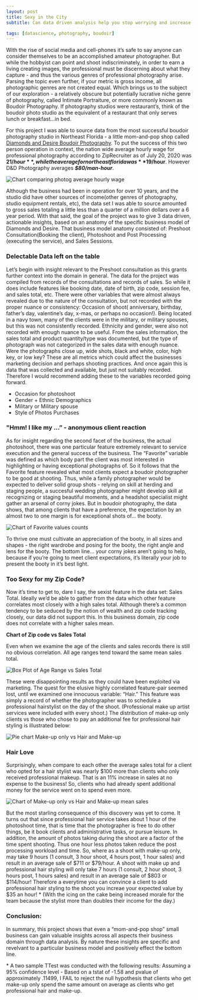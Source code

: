 ```yaml
---
layout: post
title: Sexy in the City
subtitle: Can data driven analysis help you stop worrying and increase your hourly wage by $35 while photographing people in undies?

tags: [datascience, photography, boudoir]
---
```


  With the rise of social media and cell-phones it’s safe to say anyone can consider themselves to be an accomplished amateur photographer.  But while the hobbyist can point and shoot indiscriminately, in order to earn a living creating images, the professional must be discerning about what they capture - and thus the various genres of professional photography arise.  Parsing the topic even further, if your metric is gross income, all photographic genres are not created equal.  Which brings us to the subject of our exploration - a relatively obscure but potentially lucrative niche genre of photography, called Intimate Portraiture, or more commonly known as Boudoir Photography.   If photography studios were restaurant’s, think of the boudoir photo studio as the equivalent of a restaurant that only serves lunch or breakfast…in bed. 

  For this project I was able to source data from the most successful boudoir photography studio in Northeast Florida - a little mom-and-pop shop called [Diamonds and Desire Boudoir Photography](https://www.diamondsanddesire.com/). To put the success of this two person operation in context, the nation wide average hourly wage for professional photography according to ZipRecruiter as of July 20, 2020 was **$21/hour**, while the average for northeast florida was **$19/hour**.  However D&D Photography averages **_$80/man-hour_**.  

![Chart comparing photog average hourly wage](https://github.com/ilEnzio/ilEnzio.github.io/blob/master/assets/img/bar_chart_average_hourly_wage_comparison.png)


Although the business had been in operation for over 10 years, and the studio did have other sources of income(other genres of photography, studio equipment rentals, etc), the data set I was able to source amounted to gross sales totaling a little less than a quarter of a million dollars over a 6 year period. With that said, the goal of the project was to give 3 data driven, actionable insights, based on an anatomy of the specific business model of Diamonds and Desire. That business model anatomy consisted of: Preshoot Consultation(Booking the client), Photoshoot and Post Processing (executing the service), and Sales Sessions.

### Delectable Data left on the table
Let’s begin with insight relevant to the Preshoot consultation as this grants further context into the domain in general. The data for the project was compiled from records of the consultations and records of sales. So while it does include features like booking date, date of birth, zip code, session fee, and sales total, etc. There were other variables that were almost always revealed due to the nature of the consultation, but not recorded with the proper nuance or consistency: Occasion of shoot( anniversary, birthday, father’s day, valentine’s day, x-mas, or perhaps no occasion!). Being located in a navy town, many of the clients were in the military, or military spouses, but this was not consistently recorded. Ethnicity and gender, were also not recorded with enough nuance to be useful. From the sales information, the sales total and product quantity/type was documented, but the type of photograph was not categorized in the sales data with enough nuance. Were the photographs close up, wide shots, black and white, color, high key, or low key? These are all metrics which could affect the businesses marketing decision and perhaps shooting practices. And once again this is data that was collected and available, but just not suitably recorded. Therefore I would recommend adding these to the variables recorded going forward.
  * Occasion for photoshoot
  * Gender + Ethnic Demographics
  * Military or Military spouse
  * Style of Photos Purchases

### "Hmm! I like my …” - anonymous client reaction
As for insight regarding the second facet of the business, the actual photoshoot, there was one particular feature extremely relevant to service execution and the general success of the business. The “Favorite” variable was defined as which body part the client was most interested in highlighting or having exceptional photographs of. So it follows that the Favorite feature revealed what most clients expect a boudoir photographer to be good at shooting. Thus, while a family photographer would be expected to deliver solid group shots - relying on skill at herding and staging people, a succesful wedding photographer might develop skill at recognizing or staging beautiful moments, and a headshot specialist might gather an arsenal of corny jokes. But in boudoir photography, the data shows, that among clients that have a preference, the expectation by an almost two to one margin is for exceptional shots of… the booty.

![Chart of Favorite values counts](https://github.com/ilEnzio/Sexy_In_The_City/blob/master/bar_chart_top_ten_favorites.png)

To thrive one must cultivate an appreciation of the booty, in all sizes and shapes - the right wardrobe and posing for the booty, the right angle and lens for the booty. The bottom line… your corny jokes aren’t going to help, because if you’re going to meet client expectations, it’s literally your job to present the booty in it’s best light.

### Too Sexy for my Zip Code?
Now it’s time to get to, dare I say, the sexist feature in the data set: Sales Total. Ideally we’d be able to gather from the data which other feature correlates most closely with a high sales total. Although there’s a common tendency to be seduced by the notion of wealth and zip code tracking closely, our data did not support this. In this business domain, zip code does not correlate with a higher sales mean.

**Chart of Zip code vs Sales Total**

Even when we examine the age of the clients and sales records there is still no obvious correlation. All age ranges tend toward the same mean sales total.

![Box Plot of Age Range vs Sales Total](https://github.com/ilEnzio/Sexy_In_The_City/blob/master/boxplot_age_range_v_sales.png)

These were disappointing results as they could have been exploited via marketing. The quest for the elusive highly correlated feature-pair seemed lost, until we examined one innocuous variable: “Hair.” This feature was simply a record of whether the photographer was to schedule a professional hairstylist on the day of the shoot. (Professional make up artist services were included with every shoot.) The distribution of make-up only clients vs those who chose to pay an additional fee for professional hair styling is illustrated below:

![Pie chart Make-up only vs Hair and Make-up](https://github.com/ilEnzio/Sexy_In_The_City/blob/master/pie_chart_makeup_v_hair.png)

### Hair Love
Surprisingly, when compare to each other the average sales total for a client who opted for a hair stylist was nearly $100 more than clients who only received professional makeup. That is an 11% increase in sales at no expense to the business! So, clients who had already spent additional money for the service went on to spend even more.

![Chart of Make-up only vs Hair and Make-up mean sales](https://github.com/ilEnzio/Sexy_In_The_City/blob/master/bar_sales_mu_v_hair.png)

But the most starling consequence of this discovery was yet to come. It turns out that since professional hair service takes about 1 hour of the photoshoot time, that is time that the photographer is free to do other things, be it book clients and administrative tasks, or pursue leisure. In addition, the amount of photos taking during the shoot are a factor of the time spent shooting. Thus one hour less photos taken reduce the post processing workload and time. So, where as a shoot with make-up only, may take 9 hours (1 consult, 3 hour shoot, 4 hours post, 1 hour sales) and result in an average sale of $711 or \$79/hour. A shoot with make up and professional hair styling will only take 7 hours (1 consult, 2 hour shoot, 3 hours post, 1 hours sales) and result in an average sale of \$803 or \$114/hour! Therefore a everytime you can convince a client to add professional hair styling to the shoot you increae your expected value by \$35 an hour! *  (With the icing on the cake being increased morale for the team because the stylist more than doubles their income for the day.)

### Conclusion:
In summary, this project shows that even a “mom-and-pop shop” small business can gain valuable insights across all aspects their business domain through data analysis. By nature these insights are specific and revelvant to a particular business model and positively effect the bottom line.

\* A two sample TTest was conducted with the following results: Assuming a 95% confidence level - Based on a tstat of -1.58 and pvalue of approximately .11499, I FAIL to reject the null hypothesis that clients who get make-up only spend the same amount on average as clients who get professional hair and make-up.
